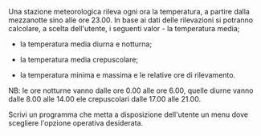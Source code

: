 Una stazione meteorologica rileva ogni ora la temperatura, a partire dalla mezzanotte sino alle ore 23.00. In base ai dati delle rilevazioni si potranno calcolare, a scelta dell'utente, i seguenti valor - la temperatura media;

- la temperatura media diurna e notturna;

- la temperatura media crepuscolare;

- la temperatura minima e massima e le relative ore di rilevamento.

NB: le ore notturne vanno dalle ore 0.00 alle ore 6.00, quelle diurne vanno dalle 8.00 alle 14.00 ele crepuscolari dalle 17.00 alle 21.00. 

Scrivi un programma che metta a disposizione dell'utente un menu dove scegliere l'opzione operativa desiderata.